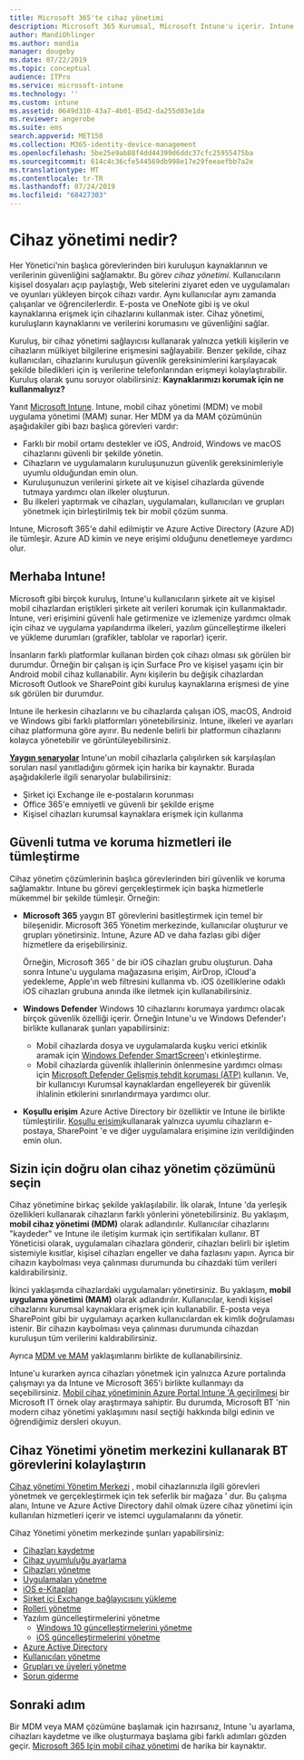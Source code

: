 ```yaml
---
title: Microsoft 365'te cihaz yönetimi
description: Microsoft 365 Kurumsal, Microsoft Intune'u içerir. Intune 'un kuruluşunuz için mobil cihaz yönetimi ve mobil uygulama yönetimi nasıl sağladığını öğrenin. Yaygın senaryoları okuyun ve ortamınızda Microsoft 365 dağıtmak için Intune 'u kullanın.
author: MandiOhlinger
ms.author: mandia
manager: dougeby
ms.date: 07/22/2019
ms.topic: conceptual
audience: ITPro
ms.service: microsoft-intune
ms.technology: ''
ms.custom: intune
ms.assetid: 0649d310-43a7-4b01-85d2-da255d03e1da
ms.reviewer: angerobe
ms.suite: ems
search.appverid: MET150
ms.collection: M365-identity-device-management
ms.openlocfilehash: 5be25e9ab88f4dd44399d6ddc37cfc25955475ba
ms.sourcegitcommit: 614c4c36cfe544569db998e17e29feeaefbb7a2e
ms.translationtype: MT
ms.contentlocale: tr-TR
ms.lasthandoff: 07/24/2019
ms.locfileid: "68427303"
---
```

# <a name="what-is-device-management"></a>Cihaz yönetimi nedir? 

Her Yönetici'nin başlıca görevlerinden biri kuruluşun kaynaklarının ve verilerinin güvenliğini sağlamaktır. Bu görev *cihaz yönetimi*. Kullanıcıların kişisel dosyaları açıp paylaştığı, Web sitelerini ziyaret eden ve uygulamaları ve oyunları yükleyen birçok cihazı vardır. Aynı kullanıcılar aynı zamanda çalışanlar ve öğrencilerlerdir. E-posta ve OneNote gibi iş ve okul kaynaklarına erişmek için cihazlarını kullanmak ister. Cihaz yönetimi, kuruluşların kaynaklarını ve verilerini korumasını ve güvenliğini sağlar. 

Kuruluş, bir cihaz yönetimi sağlayıcısı kullanarak yalnızca yetkili kişilerin ve cihazların mülkiyet bilgilerine erişmesini sağlayabilir. Benzer şekilde, cihaz kullanıcıları, cihazlarını kuruluşun güvenlik gereksinimlerini karşılayacak şekilde biledikleri için iş verilerine telefonlarından erişmeyi kolaylaştırabilir. Kuruluş olarak şunu soruyor olabilirsiniz: **Kaynaklarımızı korumak için ne kullanmalıyız?**

Yanıt [Microsoft Intune](https://docs.microsoft.com/intune/introduction-intune). Intune, mobil cihaz yönetimi (MDM) ve mobil uygulama yönetimi (MAM) sunar. Her MDM ya da MAM çözümünün aşağıdakiler gibi bazı başlıca görevleri vardır:

- Farklı bir mobil ortamı destekler ve iOS, Android, Windows ve macOS cihazlarını güvenli bir şekilde yönetin.
- Cihazların ve uygulamaların kuruluşunuzun güvenlik gereksinimleriyle uyumlu olduğundan emin olun.
- Kuruluşunuzun verilerini şirkete ait ve kişisel cihazlarda güvende tutmaya yardımcı olan ilkeler oluşturun.
- Bu ilkeleri yaptırmak ve cihazları, uygulamaları, kullanıcıları ve grupları yönetmek için birleştirilmiş tek bir mobil çözüm sunma.

Intune, Microsoft 365'e dahil edilmiştir ve Azure Active Directory (Azure AD) ile tümleşir. Azure AD kimin ve neye erişimi olduğunu denetlemeye yardımcı olur.

## <a name="hello-intune"></a>Merhaba Intune!
Microsoft gibi birçok kuruluş, Intune'u kullanıcıların şirkete ait ve kişisel mobil cihazlardan eriştikleri şirkete ait verileri korumak için kullanmaktadır. Intune, veri erişimini güvenli hale getirmenize ve izlemenize yardımcı olmak için cihaz ve uygulama yapılandırma ilkeleri, yazılım güncelleştirme ilkeleri ve yükleme durumları (grafikler, tablolar ve raporlar) içerir.

İnsanların farklı platformlar kullanan birden çok cihazı olması sık görülen bir durumdur. Örneğin bir çalışan iş için Surface Pro ve kişisel yaşamı için bir Android mobil cihaz kullanabilir. Aynı kişilerin bu değişik cihazlardan Microsoft Outlook ve SharePoint gibi kuruluş kaynaklarına erişmesi de yine sık görülen bir durumdur.

Intune ile herkesin cihazlarını ve bu cihazlarda çalışan iOS, macOS, Android ve Windows gibi farklı platformları yönetebilirsiniz. Intune, ilkeleri ve ayarları cihaz platformuna göre ayırır. Bu nedenle belirli bir platformun cihazlarını kolayca yönetebilir ve görüntüleyebilirsiniz.

**[Yaygın senaryolar](https://docs.microsoft.com/intune/common-scenarios)** Intune'un mobil cihazlarla çalışılırken sık karşılaşılan soruları nasıl yanıtladığını görmek için harika bir kaynaktır. Burada aşağıdakilerle ilgili senaryolar bulabilirsiniz:  
- Şirket içi Exchange ile e-postaların korunması
- Office 365'e emniyetli ve güvenli bir şekilde erişme
- Kişisel cihazları kurumsal kaynaklara erişmek için kullanma

## <a name="integration-with-secure-and-protect-services"></a>Güvenli tutma ve koruma hizmetleri ile tümleştirme
Cihaz yönetim çözümlerinin başlıca görevlerinden biri güvenlik ve koruma sağlamaktır. Intune bu görevi gerçekleştirmek için başka hizmetlerle mükemmel bir şekilde tümleşir. Örneğin:

- **Microsoft 365** yaygın BT görevlerini basitleştirmek için temel bir bileşenidir. Microsoft 365 Yönetim merkezinde, kullanıcılar oluşturur ve grupları yönetirsiniz. Intune, Azure AD ve daha fazlası gibi diğer hizmetlere da erişebilirsiniz. 

  Örneğin, Microsoft 365 ' de bir iOS cihazları grubu oluşturun. Daha sonra Intune'u uygulama mağazasına erişim, AirDrop, iCloud'a yedekleme, Apple'ın web filtresini kullanma vb. iOS özelliklerine odaklı iOS cihazları grubuna anında ilke iletmek için kullanabilirsiniz.

- **Windows Defender** Windows 10 cihazlarını korumaya yardımcı olacak birçok güvenlik özelliği içerir. Örneğin Intune'u ve Windows Defender'ı birlikte kullanarak şunları yapabilirsiniz: 

  - Mobil cihazlarda dosya ve uygulamalarda kuşku verici etkinlik aramak için [Windows Defender SmartScreen](https://docs.microsoft.com/intune/endpoint-protection-windows-10)'ı etkinleştirme. 
  - Mobil cihazlarda güvenlik ihlallerinin önlenmesine yardımcı olması için [Microsoft Defender Gelişmiş tehdit koruması (ATP)](https://docs.microsoft.com/intune/advanced-threat-protection) kullanın. Ve, bir kullanıcıyı Kurumsal kaynaklardan engelleyerek bir güvenlik ihlalinin etkilerini sınırlandırmaya yardımcı olur.

- **Koşullu erişim** Azure Active Directory bir özelliktir ve Intune ile birlikte tümleştirilir. [Koşullu erişimi](https://docs.microsoft.com/intune/conditional-access)kullanarak yalnızca uyumlu cihazların e-postaya, SharePoint 'e ve diğer uygulamalara erişimine izin verildiğinden emin olun. 

## <a name="choose-the-device-management-solution-thats-right-for-you"></a>Sizin için doğru olan cihaz yönetim çözümünü seçin

Cihaz yönetimine birkaç şekilde yaklaşılabilir. İlk olarak, Intune 'da yerleşik özellikleri kullanarak cihazların farklı yönlerini yönetebilirsiniz. Bu yaklaşım, **mobil cihaz yönetimi (MDM)** olarak adlandırılır. Kullanıcılar cihazlarını "kaydeder" ve Intune ile iletişim kurmak için sertifikaları kullanır. BT Yöneticisi olarak, uygulamaları cihazlara gönderir, cihazları belirli bir işletim sistemiyle kısıtlar, kişisel cihazları engeller ve daha fazlasını yapın. Ayrıca bir cihazın kaybolması veya çalınması durumunda bu cihazdaki tüm verileri kaldırabilirsiniz. 

İkinci yaklaşımda cihazlardaki uygulamaları yönetirsiniz. Bu yaklaşım, **mobil uygulama yönetimi (MAM)** olarak adlandırılır. Kullanıcılar, kendi kişisel cihazlarını kurumsal kaynaklara erişmek için kullanabilir. E-posta veya SharePoint gibi bir uygulamayı açarken kullanıcılardan ek kimlik doğrulaması istenir. Bir cihazın kaybolması veya çalınması durumunda cihazdan kuruluşun tüm verilerini kaldırabilirsiniz. 

Ayrıca [MDM ve MAM](https://docs.microsoft.com/intune/byod-technology-decisions) yaklaşımlarını birlikte de kullanabilirsiniz.

Intune'u kurarken ayrıca cihazları yönetmek için yalnızca Azure portalında çalışmayı ya da Intune ve Microsoft 365'i birlikte kullanmayı da seçebilirsiniz. [Mobil cihaz yönetiminin Azure Portal Intune 'A geçirilmesi](https://www.microsoft.com/itshowcase/Article/Content/1042/Migrating-mobile-device-management-to-Intune-in-the-Azure-portal) bir Microsoft IT örnek olay araştırmaya sahiptir. Bu durumda, Microsoft BT 'nin modern cihaz yönetimi yaklaşımını nasıl seçtiği hakkında bilgi edinin ve öğrendiğimiz dersleri okuyun.

## <a name="simplify-it-tasks-using-the-device-management-admin-center"></a>Cihaz Yönetimi yönetim merkezini kullanarak BT görevlerini kolaylaştırın

[Cihaz yönetimi Yönetim Merkezi](https://devicemanagement.portal.azure.com/) , mobil cihazlarınızla ilgili görevleri yönetmek ve gerçekleştirmek için tek seferlik bir mağaza ' dur. Bu çalışma alanı, Intune ve Azure Active Directory dahil olmak üzere cihaz yönetimi için kullanılan hizmetleri içerir ve istemci uygulamalarını da yönetir. 

Cihaz Yönetimi yönetim merkezinde şunları yapabilirsiniz:

- [Cihazları kaydetme](https://docs.microsoft.com/intune/device-enrollment)
- [Cihaz uyumluluğu ayarlama](https://docs.microsoft.com/intune/device-compliance-get-started)
- [Cihazları yönetme](https://docs.microsoft.com/intune/device-management)
- [Uygulamaları yönetme](https://docs.microsoft.com/intune/app-management)  
- [iOS e-Kitapları](https://docs.microsoft.com/intune/vpp-ebooks-ios)  
- [Şirket içi Exchange bağlayıcısını yükleme](https://docs.microsoft.com/intune/exchange-connector-install)  
- [Rolleri yönetme](https://docs.microsoft.com/intune/role-based-access-control)  
- Yazılım güncelleştirmelerini yönetme
  - [Windows 10 güncelleştirmelerini yönetme](https://docs.microsoft.com/intune/windows-update-for-business-configure)  
  - [iOS güncelleştirmelerini yönetme](https://docs.microsoft.com/intune/software-updates-ios)  
- [Azure Active Directory](https://docs.microsoft.com/azure/active-directory)  
- [Kullanıcıları yönetme](https://docs.microsoft.com/azure/active-directory/fundamentals/add-users-azure-active-directory)
- [Grupları ve üyeleri yönetme](https://docs.microsoft.com/azure/active-directory/fundamentals/active-directory-manage-groups)
- [Sorun giderme](https://docs.microsoft.com/intune/help-desk-operators)

## <a name="next-step"></a>Sonraki adım
Bir MDM veya MAM çözümüne başlamak için hazırsanız, Intune 'u ayarlama, cihazları kaydetme ve ilke oluşturmaya başlama gibi farklı adımları gözden geçir. [Microsoft 365 Için mobil cihaz yönetimi](https://docs.microsoft.com/microsoft-365/enterprise/mobility-infrastructure) de harika bir kaynaktır.
